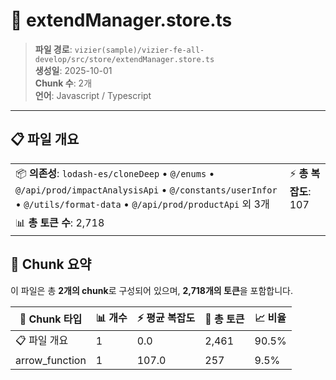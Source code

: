 # 📄 extendManager.store.ts

> **파일 경로**: `vizier(sample)/vizier-fe-all-develop/src/store/extendManager.store.ts`  
> **생성일**: 2025-10-01  
> **Chunk 수**: 2개  
> **언어**: Javascript / Typescript
---


## 📋 파일 개요

| | |
|--|--|
| 📦 **의존성**: `lodash-es/cloneDeep` • `@/enums` • `@/api/prod/impactAnalysisApi` • `@/constants/userInfor` • `@/utils/format-data` • `@/api/prod/productApi` 외 3개 | ⚡ **총 복잡도**: 107 |
| 📊 **총 토큰 수**: 2,718 |  |






## 🧩 Chunk 요약

이 파일은 총 **2개의 chunk**로 구성되어 있으며, **2,718개의 토큰**을 포함합니다.

| 🧩 Chunk 타입 | 📊 개수 | ⚡ 평균 복잡도 | 📝 총 토큰 | 📈 비율 |
|---------------|--------|-------------|----------|--------|
| 📋 파일 개요 | 1 | 0.0 | 2,461 | 90.5% |
| arrow_function | 1 | 107.0 | 257 | 9.5% |

